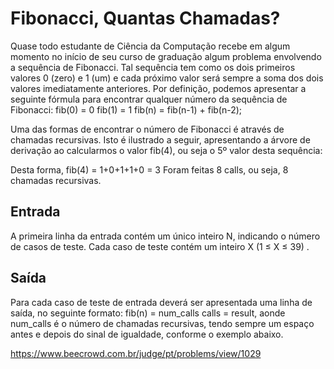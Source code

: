 # Fibonacci, Quantas Chamadas?

Quase todo estudante de Ciência da Computação recebe em algum momento no início de seu curso de graduação algum problema envolvendo a sequência de Fibonacci. Tal sequência tem como os dois primeiros valores 0 (zero) e 1 (um) e cada próximo valor será sempre a soma dos dois valores imediatamente anteriores. Por definição, podemos apresentar a seguinte fórmula para encontrar qualquer número da sequência de Fibonacci:
fib(0) = 0
fib(1) = 1
fib(n) = fib(n-1) + fib(n-2);

Uma das formas de encontrar o número de Fibonacci é através de chamadas recursivas. Isto é ilustrado a seguir, apresentando a árvore de derivação ao calcularmos o valor fib(4), ou seja o 5º valor desta sequência:

Desta forma,
fib(4) = 1+0+1+1+0 = 3
Foram feitas 8 calls, ou seja, 8 chamadas recursivas.

## Entrada
A primeira linha da entrada contém um único inteiro N, indicando o número de casos de teste. Cada caso de teste contém um inteiro X (1 ≤ X ≤ 39) .

## Saída
Para cada caso de teste de entrada deverá ser apresentada uma linha de saída, no seguinte formato: fib(n) = num_calls calls = result, aonde num_calls é o número de chamadas recursivas, tendo sempre um espaço antes e depois do sinal de igualdade, conforme o exemplo abaixo.

https://www.beecrowd.com.br/judge/pt/problems/view/1029